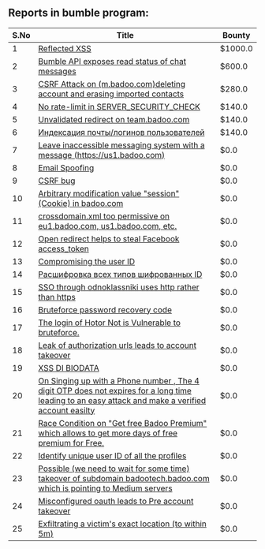 ## Reports in bumble program:
| S.No | Title | Bounty |
| ---- | ----- | ------ |
| 1 | [Reflected XSS](https://hackerone.com/reports/739601) | $1000.0 |
| 2 | [Bumble API exposes read status of chat messages](https://hackerone.com/reports/1080437) | $600.0 |
| 3 | [CSRF Attack on (m.badoo.com)deleting account and erasing imported contacts](https://hackerone.com/reports/192131) | $280.0 |
| 4 | [No rate-limit in SERVER_SECURITY_CHECK](https://hackerone.com/reports/174668) | $140.0 |
| 5 | [Unvalidated redirect on team.badoo.com](https://hackerone.com/reports/177624) | $140.0 |
| 6 | [Индексация почты/логинов пользователей](https://hackerone.com/reports/261734) | $140.0 |
| 7 | [Leave inaccessible messaging system with a message (https://us1.badoo.com)](https://hackerone.com/reports/178742) | $0.0 |
| 8 | [Email Spoofing](https://hackerone.com/reports/182467) | $0.0 |
| 9 | [CSRF bug ](https://hackerone.com/reports/239170) | $0.0 |
| 10 | [Arbitrary modification value "session" (Cookie) in badoo.com](https://hackerone.com/reports/178567) | $0.0 |
| 11 | [crossdomain.xml too permissive on eu1.badoo.com, us1.badoo.com, etc.](https://hackerone.com/reports/96662) | $0.0 |
| 12 | [Open redirect helps to steal Facebook access_token](https://hackerone.com/reports/99435) | $0.0 |
| 13 | [Compromising the user ID](https://hackerone.com/reports/358007) | $0.0 |
| 14 | [Расшифровка всех типов шифрованных ID](https://hackerone.com/reports/402410) | $0.0 |
| 15 | [SSO through odnoklassniki uses http rather than https](https://hackerone.com/reports/703759) | $0.0 |
| 16 | [Bruteforce password recovery code](https://hackerone.com/reports/743545) | $0.0 |
| 17 | [The login of Hotor Not is Vulnerable to bruteforce.](https://hackerone.com/reports/744692) | $0.0 |
| 18 | [Leak of authorization urls leads to account takeover](https://hackerone.com/reports/746186) | $0.0 |
| 19 | [XSS DI BIODATA](https://hackerone.com/reports/949823) | $0.0 |
| 20 | [On Singing up with a Phone number , The 4 digit OTP does not expires for a long time leading to an easy attack and make a verified account easilty](https://hackerone.com/reports/792295) | $0.0 |
| 21 | [Race Condition on "Get free Badoo Premium" which allows to get more days of free premium for Free. ](https://hackerone.com/reports/1037430) | $0.0 |
| 22 | [Identify unique user ID of all the profiles ](https://hackerone.com/reports/1005020) | $0.0 |
| 23 | [Possible (we need to wait for some time) takeover of subdomain badootech.badoo.com which is pointing to Medium servers](https://hackerone.com/reports/1034023) | $0.0 |
| 24 | [Misconfigured oauth leads to Pre account takeover ](https://hackerone.com/reports/1074047) | $0.0 |
| 25 | [Exfiltrating a victim's exact location (to within 5m)](https://hackerone.com/reports/1234406) | $0.0 |